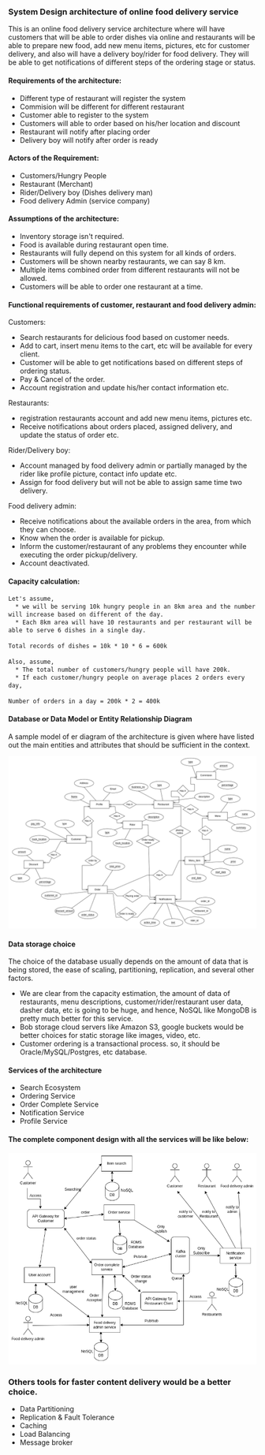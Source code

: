 ### System Design architecture of online food delivery service
This is an online food delivery service architecture where will have customers that will be able to order dishes via online and restaurants will be able to prepare new food, add new menu items, pictures, etc for customer delivery, and also will have a delivery boy/rider for food delivery. They will be able to get notifications of different steps of the ordering stage or status.



#### Requirements of the architecture:

  * Different type of restaurant will register the system
  * Commision will be different for different restaurant
  * Customer able to register to the system
  * Customers will able to order based on his/her location and discount
  * Restaurant will notify after placing order
  * Delivery boy will notify after order is ready

#### Actors of the Requirement:
  
   * Customers/Hungry People
   * Restaurant (Merchant)
   * Rider/Delivery boy (Dishes delivery man)
   * Food delivery Admin (service company)


#### Assumptions of the architecture:

  * Inventory storage isn't required.
  * Food is available during restaurant open time.
  * Restaurants will fully depend on this system for all kinds of orders.
  * Customers will be shown nearby restaurants, we can say 8 km.
  * Multiple items combined order from different restaurants will not be allowed.
  * Customers will be able to order one restaurant at a time.
  
  
#### Functional requirements of customer, restaurant and food delivery admin:

Customers:
   * Search restaurants for delicious food based on customer needs.
   * Add to cart, insert menu items to the cart, etc will be available for every client.
   * Customer will be able to get notifications based on different steps of ordering status.
   * Pay & Cancel of the order.
   * Account registration and update his/her contact information etc.

Restaurants:
  * registration restaurants account and add new menu items, pictures etc.
  * Receive notifications about orders placed, assigned delivery, and update the status of order etc.

Rider/Delivery boy:
  * Account managed by food delivery admin or partially managed by the rider like profile picture, contact info update etc.
  * Assign for food delivery but will not be able to assign same time two delivery.

Food delivery admin:
* Receive notifications about the available orders in the area, from which they can choose.
* Know when the order is available for pickup.
* Inform the customer/restaurant of any problems they encounter while executing the order pickup/delivery.
* Account deactivated.


#### Capacity calculation:
```
Let's assume, 
  * we will be serving 10k hungry people in an 8km area and the number will increase based on different of the day.
  * Each 8km area will have 10 restaurants and per restaurant will be able to serve 6 dishes in a single day.
  
Total records of dishes = 10k * 10 * 6 = 600k

Also, assume,
  * The total number of customers/hungry people will have 200k.
  * If each customer/hungry people on average places 2 orders every day, 

Number of orders in a day = 200k * 2 = 400k
```

#### Database or Data Model or Entity Relationship Diagram
A sample model of er diagram of the architecture is given where have listed out the main entities and attributes that should be sufficient in the context.

![](https://github.com/shoumitro-cse/online_food_delivery/blob/main/diagram/er_food_delivery.drawio.png)


#### Data storage choice
The choice of the database usually depends on the amount of data that is being stored, the ease of scaling, partitioning, 
replication, and several other factors.

  * We are clear from the capacity estimation, the amount of data of restaurants, menu descriptions, customer/rider/restaurant user data, 
    dasher data, etc is going to be huge, and hence, NoSQL like MongoDB is pretty much better for this service. 
  * Bob storage cloud servers like Amazon S3, google buckets would be better choices for static storage like images, video, etc.
  * Customer ordering is a transactional process. so, it should be Oracle/MySQL/Postgres, etc database.


#### Services of the architecture
 * Search Ecosystem
 * Ordering Service
 * Order Complete Service
 * Notification Service
 * Profile Service
 
 
#### The complete component design with all the services will be like below:

![](https://github.com/shoumitro-cse/online_food_delivery/blob/main/diagram/system_design.drawio.png)


### Others tools for faster content delivery would be a better choice.
 * Data Partitioning
 * Replication & Fault Tolerance
 * Caching
 * Load Balancing
 * Message broker
 




